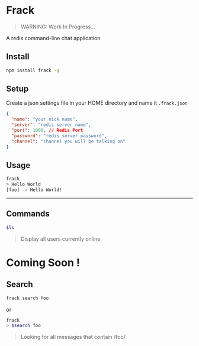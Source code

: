 # Frack

> WARNING: Work In Progress...

A redis command-line chat application

## Install

``` sh
npm install frack -g
```
## Setup

Create a json settings file in your HOME directory and name it
`.frack.json`

``` json
{
  "name": "your nick name",
  "server": "redis server name",
  "port": 1000, // Redis Port
  "password": "redis server password",
  "channel": "channel you will be talking on"
}
```

## Usage

``` sh
frack
> Hello World
[foo] -> Hello World!
```
---

## Commands

``` sh
$ls
```
> Display all users currently online

# Coming Soon !

## Search

``` sh
frack search foo
```
or

``` sh
frack
> $search foo
```
> Looking for all messages that contain /foo/
